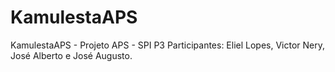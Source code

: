 # KamulestaAPS
KamulestaAPS - Projeto APS - SPI P3
Participantes: Eliel Lopes, Victor Nery, José Alberto e José Augusto.
